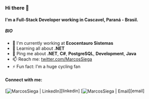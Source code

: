 ### Hi there 👋

#### I'm a Full-Stack Developer working in Cascavel, Paraná - Brasil.

##### BIO

- 🏢 I'm currently working at **Ecocentauro Sistemas**
- 🌱 Learning all about **.NET**
- 💬 Ping me about  **.NET**, **C#**, **PostgreSQL**, **Development**, **Java**
- 📫 Reach me: [twitter.com/MarcosSiega](https://twitter.com/MarcosSiega)
- ⚡️ Fun fact: I'm a huge cycling fan

#### Connect with me:

[<img align="center" alt="MarcosSiega | LinkedIn" src="https://img.shields.io/badge/Instagram-MarcosSiega-blue?style=flat-square&logo=Instagram" />][linkedin]
[<img align="center" alt="MarcosSiega | Email" src="https://img.shields.io/badge/Email-marcosmsiega@gmail.com-blue?style=flat-square&logo=gmail" />][email]
